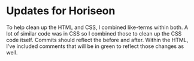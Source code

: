 <h1>Updates for Horiseon</h1>

<p>To help clean up the HTML and CSS, I combined like-terms within both. A lot of similar code was in CSS so I combined those to clean up the CSS code itself. Commits should reflect the before and after. Within the HTML, I've included comments that will be in green to reflect those changes as well.</p>